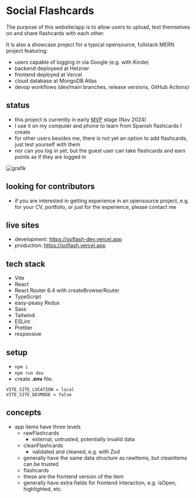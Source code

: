 # Social Flashcards

The purpose of this website/app is to allow users to upload, test themselves on and share flashcards with each other.

It is also a showcase project for a typical opensource, fullstack MERN project featuring:

-   users capable of logging in via Google (e.g. with Kinde)
-   backend deployeed at Hetzner
-   frontend deployed at Vercel
-   cloud database at MongoDB Atlas
-   devop workflows (dev/main branches, release versions, GitHub Actions)

## status

-   this project is currently in early [MVP](https://en.wikipedia.org/wiki/Minimum_viable_product) stage (Nov 2024)
-   I use it on my computer and phone to learn from Spanish flashcards I create
-   for other users besides me, there is not yet an option to add flashcards, just test yourself with them
-   nor can you log in yet, but the guest user can take flashcards and earn points as if they are logged in

![grafik](https://github.com/user-attachments/assets/a8ad0f7c-57b5-45e9-9d5b-47dd19e84259)

## looking for contributors

-   if you are interested in getting experience in an opensource project, e.g. for your CV, portfolio, or just for the experience, please contact me

## live sites

-   development: https://soflash-dev.vercel.app
-   production: https://soflash.vercel.app

## tech stack

-   Vite
-   React
-   React Router 6.4 with createBrowserRouter
-   TypeScript
-   easy-peasy Redux
-   Sass
-   Tailwind
-   ESLint
-   Prettier
-   responsive

## setup

-   `npm i`
-   `npm run dev`
-   create **.env** file:

```
VITE_SITE_LOCATION = local
VITE_SITE_DEVMODE = false
```

## concepts

-   app items have three levels
    -   rawFlashcards
        -   external, untrusted, potentially invalid data
    -   cleanFlashcards
        -   validated and cleaned, e.g. with Zod
    -   generally have the same data structure as rawItems, but cleanItems can be trusted
    -   flashcards
    -   these are the frontend version of the item
    -   generally have extra fields for frontend interaction, e.g. isOpen, highlighted, etc.
